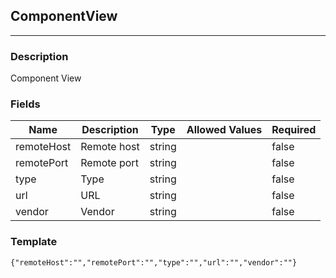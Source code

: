 ## ComponentView
---
### Description
Component View
### Fields
| Name | Description | Type | Allowed Values | Required |
| ---- | ----------- | ---- | -------------- | -------- |
| remoteHost | Remote host | string |  | false |
| remotePort | Remote port | string |  | false |
| type | Type | string |  | false |
| url | URL | string |  | false |
| vendor | Vendor | string |  | false |
### Template
```
{"remoteHost":"","remotePort":"","type":"","url":"","vendor":""}
```
